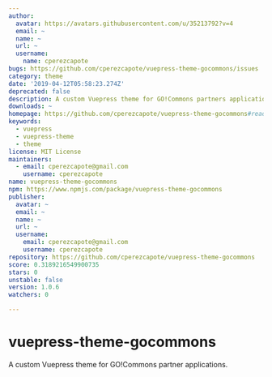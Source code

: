 ```yaml
---
author:
  avatar: https://avatars.githubusercontent.com/u/35213792?v=4
  email: ~
  name: ~
  url: ~
  username:
    name: cperezcapote
bugs: https://github.com/cperezcapote/vuepress-theme-gocommons/issues
category: theme
date: '2019-04-12T05:58:23.274Z'
deprecated: false
description: A custom Vuepress theme for GO!Commons partners applications.
downloads: ~
homepage: https://github.com/cperezcapote/vuepress-theme-gocommons#readme
keywords:
  - vuepress
  - vuepress-theme
  - theme
license: MIT License
maintainers:
  - email: cperezcapote@gmail.com
    username: cperezcapote
name: vuepress-theme-gocommons
npm: https://www.npmjs.com/package/vuepress-theme-gocommons
publisher:
  avatar: ~
  email: ~
  name: ~
  url: ~
  username:
    email: cperezcapote@gmail.com
    username: cperezcapote
repository: https://github.com/cperezcapote/vuepress-theme-gocommons
score: 0.3189216549900735
stars: 0
unstable: false
version: 1.0.6
watchers: 0

---
```


# vuepress-theme-gocommons

A custom Vuepress theme for GO!Commons partner applications.
